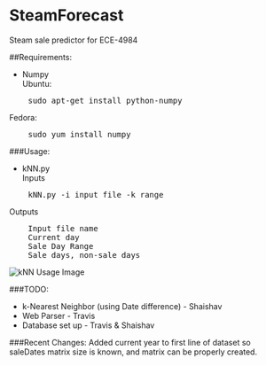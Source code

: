 SteamForecast
=============

Steam sale predictor for ECE-4984

##Requirements:
- Numpy <br>
Ubuntu:
<pre>
    sudo apt-get install python-numpy
</pre>
Fedora:
<pre>
    sudo yum install numpy
</pre>

###Usage:
- kNN.py <br>
Inputs
<pre>
    kNN.py -i input_file -k range
</pre>
Outputs
<pre>
    Input file name
    Current day
    Sale Day Range
    Sale days, non-sale days
</pre>

![kNN Usage Image](https://github.com/carbon-/SteamForecast/raw/master/screenshots/kNN_usage.png "kNN Usage")

###TODO:
- k-Nearest Neighbor (using Date difference) - Shaishav
- Web Parser - Travis
- Database set up - Travis & Shaishav

###Recent Changes:
Added current year to first line of dataset so saleDates matrix size is known, and matrix can be properly created.
